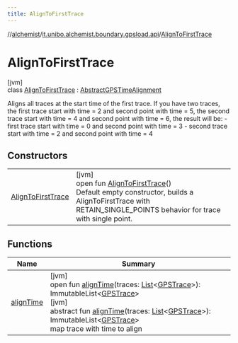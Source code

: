 ```yaml
---
title: AlignToFirstTrace
---
```

//[alchemist](../../../index.html)/[it.unibo.alchemist.boundary.gpsload.api](../index.html)/[AlignToFirstTrace](index.html)



# AlignToFirstTrace



[jvm]\
class [AlignToFirstTrace](index.html) : [AbstractGPSTimeAlignment](../-abstract-g-p-s-time-alignment/index.html)

Aligns all traces at the start time of the first trace. If you have two traces, the first trace start with time = 2 and second point with time = 5, the second trace start with time = 4 and second point with time = 6, the result will be: - first trace start with time = 0 and second point with time = 3 - second trace start with time = 2 and second point with time = 4



## Constructors


| | |
|---|---|
| [AlignToFirstTrace](-align-to-first-trace.html) | [jvm]<br>open fun [AlignToFirstTrace](-align-to-first-trace.html)()<br>Default empty constructor, builds a AlignToFirstTrace with RETAIN_SINGLE_POINTS behavior for trace with single point. |


## Functions


| Name | Summary |
|---|---|
| [alignTime](../-abstract-g-p-s-time-alignment/align-time.html) | [jvm]<br>open fun [alignTime](../-abstract-g-p-s-time-alignment/align-time.html)(traces: [List](https://docs.oracle.com/javase/8/docs/api/java/util/List.html)<[GPSTrace](../../it.unibo.alchemist.model.interfaces/-g-p-s-trace/index.html)>): ImmutableList<[GPSTrace](../../it.unibo.alchemist.model.interfaces/-g-p-s-trace/index.html)><br>[jvm]<br>abstract fun [alignTime](../-g-p-s-time-alignment/align-time.html)(traces: [List](https://docs.oracle.com/javase/8/docs/api/java/util/List.html)<[GPSTrace](../../it.unibo.alchemist.model.interfaces/-g-p-s-trace/index.html)>): ImmutableList<[GPSTrace](../../it.unibo.alchemist.model.interfaces/-g-p-s-trace/index.html)><br>map trace with time to align |

